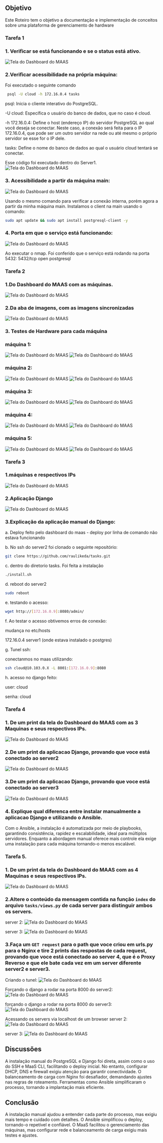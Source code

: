 ## Objetivo

Este Roteiro tem o objetivo a documentação e implementação de conceitos sobre uma plataforma de gerenciamento de hardware


### Tarefa 1

### 1. Verificar se está funcionando e se o status está ativo.

![Tela do Dashboard do MAAS](./1.png)


### 2.Verificar acessibilidade na própria máquina: 

Foi executado o seguinte comando 
``` bash
 psql -U cloud -h 172.16.0.4 tasks
```
psql: Inicia o cliente interativo do PostgreSQL.

-U cloud: Específica o usuário do banco de dados, que no caso é cloud.

-h 172.16.0.4: Define o host (endereço IP) do servidor PostgreSQL ao qual você deseja se conectar. Neste caso, a conexão será feita para o IP 172.16.0.4, que pode ser um outro servidor na rede ou até mesmo o próprio servidor se esse for o IP dele.

tasks: Define o nome do banco de dados ao qual o usuário cloud tentará se conectar.

Esse código foi executado dentro do Server1.
![Tela do Dashboard do MAAS](./2.png)


### 3. Acessibilidade a partir da máquina main: 
![Tela do Dashboard do MAAS](./3.png)
 
Usando o mesmo comando para verificar a conexão interna, porém agora a partir da minha máquina main. 
Instalamos o client na main usando o comando:
``` bash
sudo apt update && sudo apt install postgresql-client -y
```

### 4. Porta em que o serviço está funcionando:
![Tela do Dashboard do MAAS](./4.png)
 
Ao executar o nmap. Foi conferido que o serviço está rodando na porta 5432:
5432/tcp open postgresql


### Tarefa 2

### 1.Do Dashboard do **MAAS** com as máquinas.
![Tela do Dashboard do MAAS](./5.png)

### 2.Da aba de imagens, com as imagens sincronizadas
![Tela do Dashboard do MAAS](./6.png)

### 3. Testes de Hardware para cada máquina
### máquina 1:
![Tela do Dashboard do MAAS](./7.png)
![Tela do Dashboard do MAAS](./8.png)

### máquina 2:
![Tela do Dashboard do MAAS](./9.png)
![Tela do Dashboard do MAAS](./10.png)

### máquina 3:
![Tela do Dashboard do MAAS](./11.png)
![Tela do Dashboard do MAAS](./12.png)

### máquina 4:
![Tela do Dashboard do MAAS](./13.png)
![Tela do Dashboard do MAAS](./14.png)

### máquina 5:
![Tela do Dashboard do MAAS](./15.png)
![Tela do Dashboard do MAAS](./16.png)  

### Tarefa 3

### 1.máquinas e respectivos IPs
![Tela do Dashboard do MAAS](./17.png)  

### 2.Aplicação Django
![Tela do Dashboard do MAAS](./18.png)  

### 3.Explicação da aplicação manual do Django:
 
a. Deploy feito pelo dashboard do maas - deploy por linha de comando não estava funcionando

b. No ssh do server2 foi clonado o seguinte repositório: 
``` bash
git clone https://github.com/raulikeda/tasks.git
```
c. dentro do diretorio tasks. Foi feita a instalação
``` bash
./install.sh 
```
d. reboot do server2
``` bash
sudo reboot
```
e. testando o acesso:
``` bash
wget http://[172.16.0.9]:8080/admin/
```
f. Ao testar o acesso obtivemos erros de conexão:

mudança no etc/hosts

172.16.0.4 server1 (onde estava instalado o postgres)

g. Tunel ssh:

conectanmos no maas utilizando: 
``` bash
ssh cloud@10.103.0.X -L 8001:[172.16.0.9]:8080
```
h. acesso no django feito: 

user: cloud

senha: cloud

### Tarefa 4

### 1. De um print da tela do Dashboard do MAAS com as 3 Maquinas e seus respectivos IPs.
![Tela do Dashboard do MAAS](./19.png)  

### 2.De um print da aplicacao Django, provando que voce está conectado ao server2 
![Tela do Dashboard do MAAS](./20.png)  

### 3.De um print da aplicacao Django, provando que voce está conectado ao server3 
![Tela do Dashboard do MAAS](./21.png)  

### 4. Explique qual diferenca entre instalar manualmente a aplicacao Django e utilizando o Ansible.
Com o Ansible, a instalação é automatizada por meio de playbooks, garantindo consistência, rapidez e escalabilidade, ideal para múltiplos servidores. Enquanto a abordagem manual oferece mais controle ela exige uma instalação para cada máquina tornando-o menos escalável.

### Tarefa 5.

### 1. De um print da tela do Dashboard do MAAS com as 4 Maquinas e seus respectivos IPs.
![Tela do Dashboard do MAAS](./22.png)  

### 2.Altere o conteúdo da mensagem contida na função `index` do arquivo `tasks/views.py` de cada server para distinguir ambos os servers.
server 2:
![Tela do Dashboard do MAAS](./23.png)  

server 3: 
![Tela do Dashboard do MAAS](./24.png)  

### 3.Faça um `GET request` para o path que voce criou em urls.py para o Nginx e tire 2 prints das respostas de cada request, provando que voce está conectado ao server 4, que é o Proxy Reverso e que ele bate cada vez em um server diferente server2 e server3.
Criando o tunel: 
![Tela do Dashboard do MAAS](./25.png)  

Forçando o django a rodar na porta 8000 do server2:
![Tela do Dashboard do MAAS](./26.png)  

forçando o django a rodar na porta 8000 do server3:
![Tela do Dashboard do MAAS](./27.png)  

Acessando os servers via localhost de um browser
server 2:
![Tela do Dashboard do MAAS](./28.png)  

server 3:
![Tela do Dashboard do MAAS](./29.png)  

## Discussões

A instalação manual do PostgreSQL e Django foi direta, assim como o uso do SSH e MaaS CLI, facilitando o deploy inicial. No entanto, configurar DHCP, DNS e firewall exigiu atenção para garantir conectividade. O balanceamento de carga com Nginx foi desafiador, demandando ajustes nas regras de roteamento. Ferramentas como Ansible simplificaram o processo, tornando a implantação mais eficiente.

## Conclusão

A instalação manual ajudou a entender cada parte do processo, mas exigiu mais tempo e cuidado com detalhes. O Ansible simplificou o deploy, tornando-o repetível e confiável. O MaaS facilitou o gerenciamento das máquinas, mas configurar rede e balanceamento de carga exigiu mais testes e ajustes.
